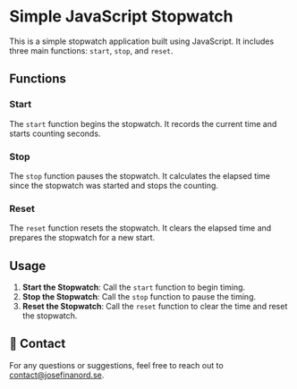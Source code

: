 # Simple JavaScript Stopwatch

This is a simple stopwatch application built using JavaScript. It includes three main functions: `start`, `stop`, and `reset`.

## Functions

### Start
The `start` function begins the stopwatch. It records the current time and starts counting seconds.

### Stop
The `stop` function pauses the stopwatch. It calculates the elapsed time since the stopwatch was started and stops the counting.

### Reset
The `reset` function resets the stopwatch. It clears the elapsed time and prepares the stopwatch for a new start.

## Usage

1. **Start the Stopwatch**: Call the `start` function to begin timing.
2. **Stop the Stopwatch**: Call the `stop` function to pause the timing.
3. **Reset the Stopwatch**: Call the `reset` function to clear the time and reset the stopwatch.

## 📧 Contact

For any questions or suggestions, feel free to reach out to [contact@josefinanord.se](mailto:contact@josefinanord.se).
